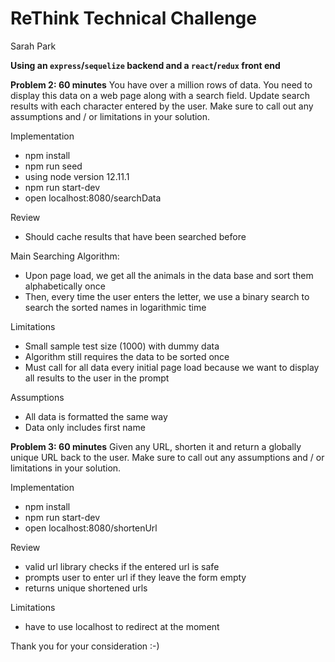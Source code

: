 # ReThink Technical Challenge

Sarah Park

**Using an `express`/`sequelize` backend and a `react`/`redux` front end**

**Problem 2: 60 minutes**
You have over a million rows of data. You need to display this data on a web page along with a search field. Update search results with each character entered by the user. Make sure to call out any assumptions and / or limitations in your solution.

Implementation

* npm install
* npm run seed
* using node version 12.11.1
* npm run start-dev
* open localhost:8080/searchData

Review

* Should cache results that have been searched before

Main Searching Algorithm:

* Upon page load, we get all the animals in the data base and sort them alphabetically once
* Then, every time the user enters the letter, we use a binary search to search the sorted names in logarithmic time

Limitations

* Small sample test size (1000) with dummy data
* Algorithm still requires the data to be sorted once
* Must call for all data every initial page load because we want to display all results to the user in the prompt

Assumptions

* All data is formatted the same way
* Data only includes first name

**Problem 3: 60 minutes**
Given any URL, shorten it and return a globally unique URL back to the user. Make sure to call out any assumptions and / or limitations in your solution.

Implementation

* npm install
* npm run start-dev
* open localhost:8080/shortenUrl

Review

* valid url library checks if the entered url is safe
* prompts user to enter url if they leave the form empty
* returns unique shortened urls

Limitations

* have to use localhost to redirect at the moment

Thank you for your consideration :-)
